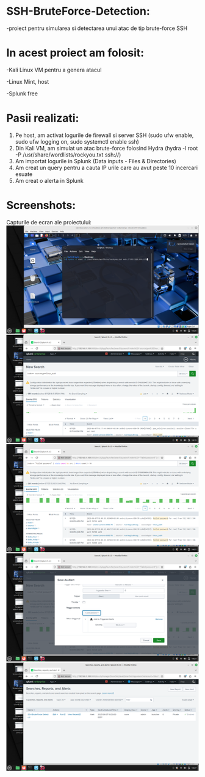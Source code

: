 # SSH-BruteForce-Detection:
-proiect pentru simularea si detectarea unui atac de tip brute-force SSH
# In acest proiect am folosit:
-Kali Linux VM pentru a genera atacul

-Linux Mint, host

-Splunk free
# Pasii realizati:
1. Pe host, am activat logurile de firewall si server SSH (sudo ufw enable, sudo ufw logging on, sudo systemctl enable ssh)
2. Din Kali VM, am simulat un atac brute-force folosind Hydra (hydra -l root -P /usr/share/wordlists/rockyou.txt ssh://)
3. Am importat logurile in Splunk (Data inputs - Files & Directories)
4. Am creat un query pentru a cauta IP urile care au avut peste 10 incercari esuate
5. Am creat o alerta in Splunk
# Screenshots:
Capturile de ecran ale proiectului:
![Comanda atac hydra](screenshots/Kali_Comanda_Hydra.png)
![Events din sourcetype="linux_auth](screenshots/Splunk_Sourcetype_logs.png)
![Query](screenshots/Splunk_Query_passwords.png)
![Salvare alerta](screenshots/Splunk_Save_alert.png)
![Alerta salvata in tabel](screenshots/Splunk_Tabel_alerta_SSH.png)
